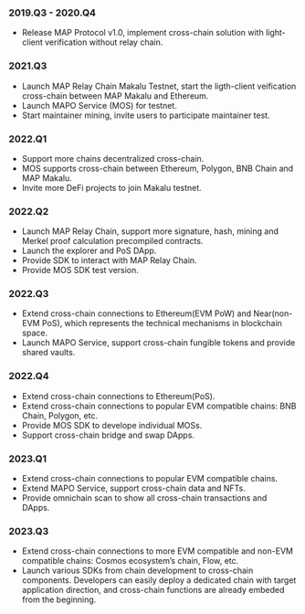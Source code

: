 ### 2019.Q3 - 2020.Q4

- Release MAP Protocol v1.0, implement cross-chain solution with light-client verification without relay chain.

### 2021.Q3

- Launch MAP Relay Chain Makalu Testnet, start the ligth-client veification cross-chain between MAP Makalu and Ethereum.
- Launch MAPO Service (MOS) for testnet.
- Start maintainer mining, invite users to participate maintainer test.

### 2022.Q1

- Support more chains decentralized cross-chain.
- MOS supports cross-chain between Ethereum, Polygon, BNB Chain and MAP Makalu.
- Invite more DeFi projects to join Makalu testnet.

### 2022.Q2

- Launch MAP Relay Chain, support more signature, hash, mining and Merkel proof calculation precompiled contracts.
- Launch the explorer and PoS DApp.
- Provide SDK to interact with MAP Relay Chain.
- Provide MOS SDK test version.

### 2022.Q3

- Extend cross-chain connections to Ethereum(EVM PoW) and Near(non-EVM PoS), which represents the technical mechanisms in blockchain space.
- Launch MAPO Service, support cross-chain fungible tokens and provide shared vaults.

### 2022.Q4

- Extend cross-chain connections to Ethereum(PoS).
- Extend cross-chain connections to popular EVM compatible chains: BNB Chain, Polygon, etc.
- Provide MOS SDK to develope individual MOSs.
- Support cross-chain bridge and swap DApps.

### 2023.Q1
- Extend cross-chain connections to popular EVM compatible chains.
- Extend MAPO Service, support cross-chain data and NFTs.
- Provide omnichain scan to show all cross-chain transactions and DApps.


### 2023.Q3
- Extend cross-chain connections to more EVM compatible and non-EVM compatible chains: Cosmos ecosystem’s chain, Flow, etc.
- Launch various SDKs from chain development to cross-chain components. Developers can easily deploy a dedicated chain with target application direction, and cross-chain functions are already embeded from the beginning.
